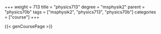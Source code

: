 +++
weight = 713
title = "physics713"
degree = "msphysik2"
parent = "physics70b"
tags = ["msphysik2", "physics713", "physics70b"]
categories = ["course"]
+++

{{< genCoursePage >}}
